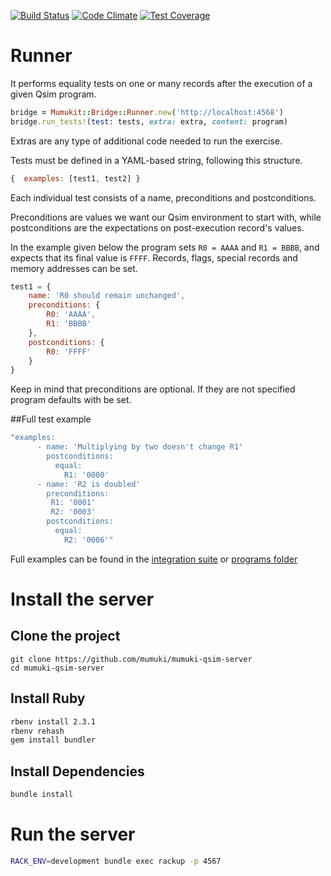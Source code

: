 [![Build Status](https://travis-ci.org/mumuki/mumuki-qsim-runner.svg?branch=master)](https://travis-ci.org/mumuki/mumuki-qsim-runner)
[![Code Climate](https://codeclimate.com/github/mumuki/mumuki-qsim-server/badges/gpa.svg)](https://codeclimate.com/github/mumuki/mumuki-qsim-server)
[![Test Coverage](https://codeclimate.com/github/mumuki/mumuki-qsim-server/badges/coverage.svg)](https://codeclimate.com/github/mumuki/mumuki-qsim-server)


# Runner

It performs equality tests on one or many records after the execution of a given Qsim program.

~~~ruby
bridge = Mumukit::Bridge::Runner.new('http://localhost:4568')
bridge.run_tests!(test: tests, extra: extra, content: program)
~~~

Extras are any type of additional code needed to run the exercise.

Tests must be defined in a YAML-based string, following this structure.
~~~javascript
{  examples: [test1, test2] }
~~~

Each individual test consists of a name, preconditions and postconditions.

Preconditions are values we want our Qsim environment to start with, while postconditions
are the expectations on post-execution record's values.

In the example given below the program sets `R0 = AAAA` and `R1 = BBBB`, and expects
that its final value is `FFFF`. Records, flags, special records and memory addresses can be set.
~~~javascript
test1 = {
    name: 'R0 should remain unchanged',
    preconditions: {
        R0: 'AAAA',
        R1: 'BBBB'
    },
    postconditions: {
        R0: 'FFFF'
    }
}
~~~
Keep in mind that preconditions are optional. 
If they are not specified program defaults with be set.

##Full test example
~~~ruby
"examples:
      - name: 'Multiplying by two doesn't change R1'        
        postconditions:
          equal:
            R1: '0000'
      - name: 'R2 is doubled'
        preconditions:
         R1: '0001'
         R2: '0003'
        postconditions:
          equal:
            R2: '0006'"
~~~

Full examples can be found in the [integration suite](https://github.com/mumuki/mumuki-qsim-runner/blob/master/spec/integration_spec.rb) or [programs folder](https://github.com/mumuki/mumuki-qsim-runner/tree/master/spec/data) 


# Install the server

## Clone the project

```
git clone https://github.com/mumuki/mumuki-qsim-server 
cd mumuki-qsim-server
```

## Install Ruby

```bash
rbenv install 2.3.1
rbenv rehash
gem install bundler
```

## Install Dependencies

```bash
bundle install
```

# Run the server

```bash
RACK_ENV=development bundle exec rackup -p 4567
```



